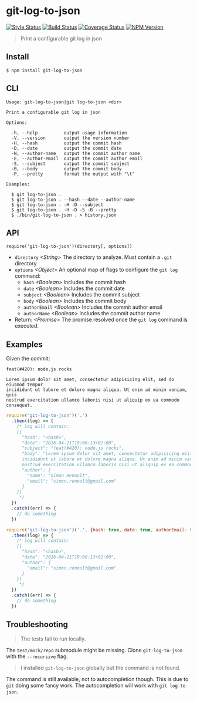 # git-log-to-json

[![Style Status][style-image]][style-url]
[![Build Status][travis-image]][travis-url]
[![Coverage Status][coverage-image]][coverage-url]
[![NPM Version][npm-image]][npm-url]

> Print a configurable git log in json

## Install

```
$ npm install git-log-to-json
```

## CLI

```
Usage: git-log-to-json|git log-to-json <dir>

Print a configurable git log in json

Options:

  -h, --help          output usage information
  -V, --version       output the version number
  -H, --hash          output the commit hash
  -D, --date          output the commit date
  -N, --author-name   output the commit author name
  -E, --author-email  output the commit author email
  -S, --subject       output the commit subject
  -B, --body          output the commit body
  -P, --pretty        format the output with "\t"

Examples:

  $ git log-to-json .
  $ git log-to-json . --hash --date --author-name
  $ git log-to-json . -H -D --subject
  $ git log-to-json . -H -D -S -B --pretty
  $ ./bin/git-log-to-json . > history.json
```

## API

`require('git-log-to-json')(directory[, options])`
 * `directory` _&lt;String&gt;_ The directory to analyze. Must contain a `.git` directory
 * `options` _&lt;Object&gt;_ An optional map of flags to configure the `git log` command:
   * `hash` _&lt;Boolean&gt;_ Includes the commit hash
   * `date` _&lt;Boolean&gt;_ Includes the commit date
   * `subject` _&lt;Boolean&gt;_ Includes the commit subject
   * `body` _&lt;Boolean&gt;_ Includes the commit body
   * `authorEmail` _&lt;Boolean&gt;_ Includes the commit author email
   * `authorName` _&lt;Boolean&gt;_ Includes the commit author name
 * Return: _&lt;Promise&gt;_ The promise resolved once the `git log` command is executed.

## Examples

Given the commit:
```
feat(#420): node.js rocks

Lorem ipsum dolor sit amet, consectetur adipisicing elit, sed do eiusmod tempor
incididunt ut labore et dolore magna aliqua. Ut enim ad minim veniam, quis
nostrud exercitation ullamco laboris nisi ut aliquip ex ea commodo consequat.
```

```js
require('git-log-to-json')('.')
  .then((log) => {
    /* log will contain:
    [{
      "hash": "<hash>",
      "date": "2016-04-21T19:00:13+02:00",
      "subject": "feat(#420): node.js rocks",
      "body": "Lorem ipsum dolor sit amet, consectetur adipisicing elit, sed do eiusmod tempor
      incididunt ut labore et dolore magna aliqua. Ut enim ad minim veniam, quis
      nostrud exercitation ullamco laboris nisi ut aliquip ex ea commodo consequat. ",
      "author": {
        "name": "Simon Renoult",
        "email": "simon.renoult@gmail.com"
      }
    }]
     */
  })
  .catch((err) => {
    // do something
  })

require('git-log-to-json')('.', {hash: true, date: true, authorEmail: true})
  .then((log) => {
    /* log will contain:
    [{
      "hash": "<hash>",
      "date": "2016-04-21T19:00:13+02:00",
      "author": {
        "email": "simon.renoult@gmail.com"
      }
    }]
     */
  })
  .catch((err) => {
    // do something
  })
```

## Troubleshooting

> The tests fail to run locally.

The `test/mock/repo` submodule might be missing. Clone `git-log-to-json` with the `--recursive` flag.

> I installed `git-log-to-json` globally but the command is not found.

The command is still available, not to autocompletion though. This is due to
`git` doing some fancy work. The autocompletion will work with `git log-to-json`.

[travis-image]: https://travis-ci.org/simonrenoult/git-log-to-json.svg?branch=master
[travis-url]: https://travis-ci.org/simonrenoult/git-log-to-json
[style-image]: https://img.shields.io/badge/code%20style-standard-brightgreen.svg
[style-url]: http://standardjs.com/
[coverage-image]: https://coveralls.io/repos/github/simonrenoult/git-log-to-json/badge.svg?branch=master
[coverage-url]: https://coveralls.io/github/simonrenoult/git-log-to-json?branch=master
[npm-image]: https://img.shields.io/npm/v/git-log-to-json.svg?style=flat-squared
[npm-url]: https://www.npmjs.com/package/git-log-to-json
